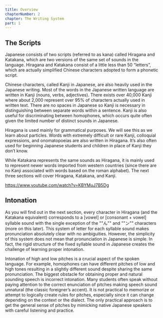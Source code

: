```yaml
---
title: Overview
chapterNumber: 2
chapter: The Writing System
part: 1
---
```


## The Scripts

Japanese consists of two scripts (referred to as kana) called Hiragana and Katakana, which are two versions of the same set of sounds in the language. Hiragana and Katakana consist of a little less than 50 “letters”, which are actually simplified Chinese characters adopted to form a phonetic script.

Chinese characters, called Kanji in Japanese, are also heavily used in the Japanese writing. Most of the words in the Japanese written language are written in Kanji (nouns, verbs, adjectives). There exists over 40,000 Kanji where about 2,000 represent over 95% of characters actually used in written text. There are no spaces in Japanese so Kanji is necessary in distinguishing between separate words within a sentence. Kanji is also useful for discriminating between homophones, which occurs quite often given the limited number of distinct sounds in Japanese.

Hiragana is used mainly for grammatical purposes. We will see this as we learn about particles. Words with extremely difficult or rare Kanji, colloquial expressions, and onomatopoeias are also written in Hiragana. It’s also often used for beginning Japanese students and children in place of Kanji they don’t know.

While Katakana represents the same sounds as Hiragana, it is mainly used to represent newer words imported from western countries (since there are no Kanji associated with words based on the roman alphabet). The next three sections will cover Hiragana, Katakana, and Kanji.

https://www.youtube.com/watch?v=KBYMuJ7B5Dg

## Intonation

As you will find out in the next section, every character in Hiragana (and the Katakana equivalent) corresponds to a [vowel] or [consonant + vowel] syllable sound with the single exception of the ""ん"" and ""ン"" characters (more on this later). This system of letter for each syllable sound makes pronunciation absolutely clear with no ambiguities. However, the simplicity of this system does not mean that pronunciation in Japanese is simple. In fact, the rigid structure of the fixed syllable sound in Japanese creates the challenge of learning proper intonation.

Intonation of high and low pitches is a crucial aspect of the spoken language. For example, homophones can have different pitches of low and high tones resulting in a slightly different sound despite sharing the same pronunciation. The biggest obstacle for obtaining proper and natural sounding speech is incorrect intonation. Many students often speak without paying attention to the correct enunciation of pitches making speech sound unnatural (the classic foreigner’s accent). It is not practical to memorize or attempt to logically create rules for pitches, especially since it can change depending on the context or the dialect. The only practical approach is to get the general sense of pitches by mimicking native Japanese speakers with careful listening and practice.
